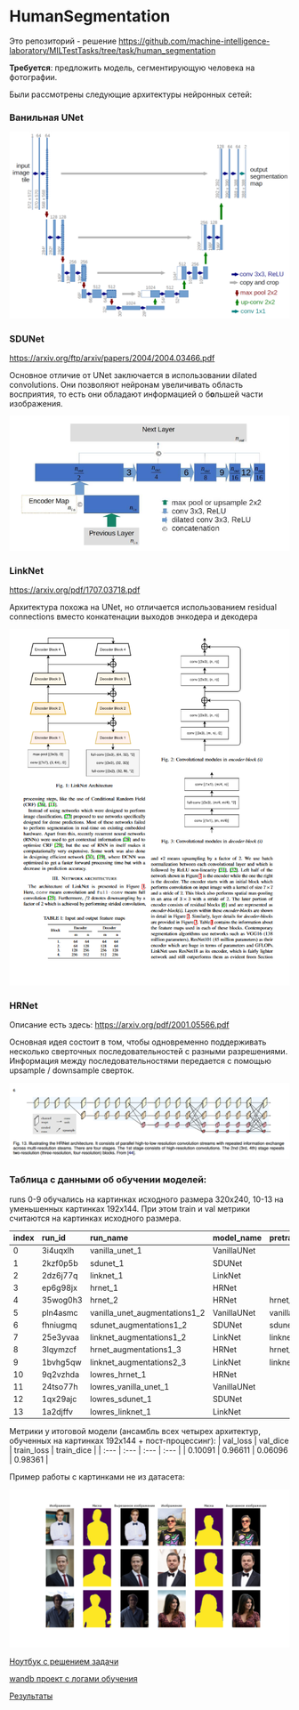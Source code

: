 # HumanSegmentation

Это репозиторий - решение https://github.com/machine-intelligence-laboratory/MILTestTasks/tree/task/human_segmentation

**Требуется**: предложить модель, сегментирующую человека на фотографии.

Были рассмотрены следующие архитектуры нейронных сетей:

### Ванильная UNet

![UNet](images/UNet.png)

### SDUNet

https://arxiv.org/ftp/arxiv/papers/2004/2004.03466.pdf

Основное отличие от UNet заключается в использовании dilated convolutions. Они позволяют нейронам увеличивать область восприятия, то есть они обладают информацией о б**о**льшей части изображения.

![SDUNet](images/SDUNet.png)

### LinkNet

https://arxiv.org/pdf/1707.03718.pdf

Архитектура похожа на UNet, но отличается использованием residual connections вместо конкатенации выходов энкодера и декодера

![LinkNet](images/LinkNet.png)

### HRNet

Описание есть здесь: https://arxiv.org/pdf/2001.05566.pdf

Основная идея состоит в том, чтобы одновременно поддерживать несколько сверточных последовательностей с разными разрешениями. Информация  между последовательностями передается с помощью upsample / downsample сверток.

![HRNet](images/HRNet.png)

### Таблица с данными об обучении моделей:

runs 0-9 обучались на картинках исходного размера 320x240, 10-13 на уменьшенных картинках 192x144. При этом train и val метрики считаются на картинках исходного размера.

| index | run_id | run_name | model_name | pretrained_weights | num_epochs | val_loss | val_dice | train_loss | train_dice |
| :--- | :--- | :--- | :--- | :--- | :--- | :--- | :--- | :--- | :--- |
| 0 | 3i4uqxlh | vanilla_unet_1 | VanillaUNet |  | 25 | 0.16999 | 0.94913 | 0.13602 | 0.96174 |
| 1 | 2kzf0p5b | sdunet_1 | SDUNet |  | 25 | 0.14365 | 0.95207 | 0.10383 | 0.96804 |
| 2 | 2dz6j77q | linknet_1 | LinkNet |  | 25 | 0.22655 | 0.91866 | 0.19992 | 0.93044 |
| 3 | ep6g98jx | hrnet_1 | HRNet |  | 25 | 0.43186 | 0.87979 | 0.41063 | 0.88871 |
| 4 | 35wog0h3 | hrnet_2 | HRNet | hrnet_1_best.pt | 50 | 0.36174 | 0.95942 | 0.31496 | 0.97897 |
| 5 | pln4asmc | vanilla_unet_augmentations1_2 | VanillaUNet | vanilla_unet_1_best.pt | 25 | 0.1187 | 0.95723 | 0.09208 | 0.96901 |
| 6 | fhniugmq | sdunet_augmentations1_2 | SDUNet | sdunet_1_best.pt | 25 | 0.12922 | 0.95093 | 0.08706 | 0.97025 |
| 7 | 25e3yvaa | linknet_augmentations1_2 | LinkNet | linknet_1_best.pt | 25 | 0.18572 | 0.93076 | 0.16382 | 0.94124 |
| 8 | 3lqymzcf | hrnet_augmentations1_3 | HRNet | hrnet_2_best.pt | 25 | 0.35443 | 0.95862 | 0.32572 | 0.9702 |
| 9 | 1bvhg5qw | linknet_augmentations2_3 | LinkNet | linknet_augmentations1_2_best.pt | 75 | 0.19176 | 0.92885 | 0.16107 | 0.94123 |
| 10 | 9q2vzhda | lowres_hrnet_1 | HRNet |  | 100 | 0.37878 | 0.93733 | 0.35894 | 0.94286 |
| 11 | 24tso77h | lowres_vanilla_unet_1 | VanillaUNet |  | 75 | 0.16585 | 0.93909 | 0.14153 | 0.9481 |
| 12 | 1qx29ajc | lowres_sdunet_1 | SDUNet |  | 100 | 0.17434 | 0.93731 | 0.14698 | 0.94898 |
| 13 | 1a2djffv | lowres_linknet_1 | LinkNet |  | 100 | 0.21442 | 0.92343 | 0.1733 | 0.94 |

Метрики у итоговой модели (ансамбль всех четырех архитектур, обученных на картинках 192x144 + пост-процессинг):
| val_loss | val_dice | train_loss | train_dice |
| :--- | :--- | :--- | :--- |
| 0.10091 | 0.96611 | 0.06096 | 0.98361 |

Пример работы с картинками не из датасета:

![Example](images/example.png)

[Ноутбук с решением задачи](https://github.com/bumchik2/HumanSegmentation/blob/main/notebooks/research.ipynb)

[wandb проект с логами обучения](https://wandb.ai/bumchik2_team/human_segmentation)

[Результаты](https://github.com/bumchik2/HumanSegmentation/tree/main/results/submit)
